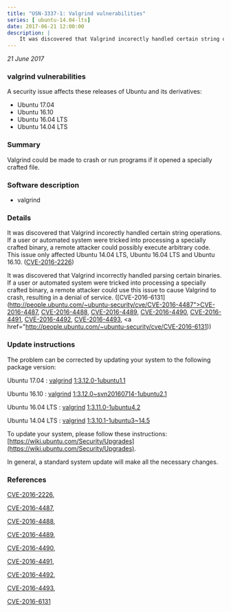 ```yaml
---
title: "USN-3337-1: Valgrind vulnerabilities"
series: [ ubuntu-14.04-lts]
date: 2017-06-21 12:00:00
description: |
    It was discovered that Valgrind incorectly handled certain string operations. If a user or automated system were tricked into processing a specially crafted binary, a remote attacker could possibly execute arbitrary code. This issue only affected Ubuntu 14.04 LTS, Ubuntu 16.04 LTS and Ubuntu 16.10. ([CVE-2016-2226](http://people.ubuntu.com/~ubuntu-security/cve/CVE-2016-2226))
--- 
```

 
 

*21 June 2017*

### valgrind vulnerabilities

A security issue affects these releases of Ubuntu and its derivatives:

* Ubuntu 17.04
* Ubuntu 16.10
* Ubuntu 16.04 LTS
* Ubuntu 14.04 LTS

### Summary

Valgrind could be made to crash or run programs if it opened a specially crafted file.

### Software description

* valgrind 

### Details

It was discovered that Valgrind incorectly handled certain string operations. If a user or automated system were tricked into processing a specially crafted binary, a remote attacker could possibly execute arbitrary code. This issue only affected Ubuntu 14.04 LTS, Ubuntu 16.04 LTS and Ubuntu 16.10. ([CVE-2016-2226](http://people.ubuntu.com/~ubuntu-security/cve/CVE-2016-2226))

It was discovered that Valgrind incorrectly handled parsing certain binaries. If a user or automated system were tricked into processing a specially crafted binary, a remote attacker could use this issue to cause Valgrind to crash, resulting in a denial of service. ([CVE-2016-6131](http://people.ubuntu.com/~ubuntu-security/cve/CVE-2016-4487">CVE-2016-4487</a>, <a href="http://people.ubuntu.com/~ubuntu-security/cve/CVE-2016-4488">CVE-2016-4488</a>, <a href="http://people.ubuntu.com/~ubuntu-security/cve/CVE-2016-4489">CVE-2016-4489</a>, <a href="http://people.ubuntu.com/~ubuntu-security/cve/CVE-2016-4490">CVE-2016-4490</a>, <a href="http://people.ubuntu.com/~ubuntu-security/cve/CVE-2016-4491">CVE-2016-4491</a>, <a href="http://people.ubuntu.com/~ubuntu-security/cve/CVE-2016-4492">CVE-2016-4492</a>, <a href="http://people.ubuntu.com/~ubuntu-security/cve/CVE-2016-4493">CVE-2016-4493</a>, <a href="http://people.ubuntu.com/~ubuntu-security/cve/CVE-2016-6131)) 

### Update instructions

The problem can be corrected by updating your system to the following package version:

Ubuntu 17.04
 : [valgrind](https://launchpad.net/ubuntu/+source/valgrind) <span> [1:3.12.0-1ubuntu1.1](https://launchpad.net/ubuntu/+source/valgrind/1:3.12.0-1ubuntu1.1) </span> 

Ubuntu 16.10
 : [valgrind](https://launchpad.net/ubuntu/+source/valgrind) <span> [1:3.12.0~svn20160714-1ubuntu2.1](https://launchpad.net/ubuntu/+source/valgrind/1:3.12.0~svn20160714-1ubuntu2.1) </span> 

Ubuntu 16.04 LTS
 : [valgrind](https://launchpad.net/ubuntu/+source/valgrind) <span> [1:3.11.0-1ubuntu4.2](https://launchpad.net/ubuntu/+source/valgrind/1:3.11.0-1ubuntu4.2) </span> 

Ubuntu 14.04 LTS
 : [valgrind](https://launchpad.net/ubuntu/+source/valgrind) <span> [1:3.10.1-1ubuntu3~14.5](https://launchpad.net/ubuntu/+source/valgrind/1:3.10.1-1ubuntu3~14.5) </span> 

To update your system, please follow these instructions: [https://wiki.ubuntu.com/Security/Upgrades](https://wiki.ubuntu.com/Security/Upgrades).

In general, a standard system update will make all the necessary changes. 

### References

 
 [CVE-2016-2226](http://people.ubuntu.com/~ubuntu-security/cve/CVE-2016-2226), 

 [CVE-2016-4487](http://people.ubuntu.com/~ubuntu-security/cve/CVE-2016-4487), 

 [CVE-2016-4488](http://people.ubuntu.com/~ubuntu-security/cve/CVE-2016-4488), 

 [CVE-2016-4489](http://people.ubuntu.com/~ubuntu-security/cve/CVE-2016-4489), 

 [CVE-2016-4490](http://people.ubuntu.com/~ubuntu-security/cve/CVE-2016-4490), 

 [CVE-2016-4491](http://people.ubuntu.com/~ubuntu-security/cve/CVE-2016-4491), 

 [CVE-2016-4492](http://people.ubuntu.com/~ubuntu-security/cve/CVE-2016-4492), 

 [CVE-2016-4493](http://people.ubuntu.com/~ubuntu-security/cve/CVE-2016-4493), 

 [CVE-2016-6131](http://people.ubuntu.com/~ubuntu-security/cve/CVE-2016-6131)
 

